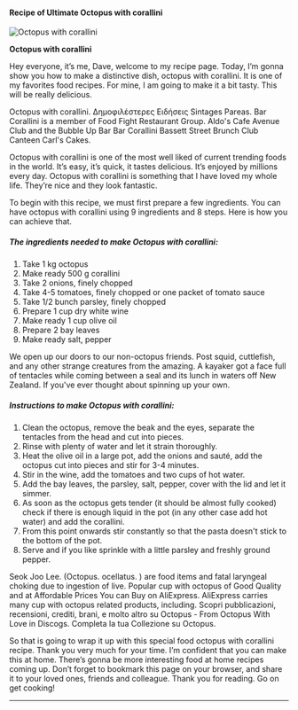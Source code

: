             

#### Recipe of Ultimate Octopus with corallini

![Octopus with corallini](https://img-global.cpcdn.com/recipes/d2ddf8f0517ff3aec673620d8d843f7d/751x532cq70/octopus-with-corallini-recipe-main-photo.jpg)

**Octopus with corallini**

Hey everyone, it’s me, Dave, welcome to my recipe page. Today, I’m gonna show you how to make a distinctive dish, octopus with corallini. It is one of my favorites food recipes. For mine, I am going to make it a bit tasty. This will be really delicious.

Octopus with corallini. Δημοφιλέστερες Ειδήσεις Sintages Pareas. Bar Corallini is a member of Food Fight Restaurant Group. Aldo's Cafe Avenue Club and the Bubble Up Bar Bar Corallini Bassett Street Brunch Club Canteen Carl's Cakes.

Octopus with corallini is one of the most well liked of current trending foods in the world. It’s easy, it’s quick, it tastes delicious. It’s enjoyed by millions every day. Octopus with corallini is something that I have loved my whole life. They’re nice and they look fantastic.

To begin with this recipe, we must first prepare a few ingredients. You can have octopus with corallini using 9 ingredients and 8 steps. Here is how you can achieve that.

##### The ingredients needed to make Octopus with corallini:

1.  Take 1 kg octopus
2.  Make ready 500 g corallini
3.  Take 2 onions, finely chopped
4.  Take 4-5 tomatoes, finely chopped or one packet of tomato sauce
5.  Take 1/2 bunch parsley, finely chopped
6.  Prepare 1 cup dry white wine
7.  Make ready 1 cup olive oil
8.  Prepare 2 bay leaves
9.  Make ready salt, pepper

We open up our doors to our non-octopus friends. Post squid, cuttlefish, and any other strange creatures from the amazing. A kayaker got a face full of tentacles while coming between a seal and its lunch in waters off New Zealand. If you've ever thought about spinning up your own.

##### Instructions to make Octopus with corallini:

1.  Clean the octopus, remove the beak and the eyes, separate the tentacles from the head and cut into pieces.
2.  Rinse with plenty of water and let it strain thoroughly.
3.  Heat the olive oil in a large pot, add the onions and sauté, add the octopus cut into pieces and stir for 3-4 minutes.
4.  Stir in the wine, add the tomatoes and two cups of hot water.
5.  Add the bay leaves, the parsley, salt, pepper, cover with the lid and let it simmer.
6.  As soon as the octopus gets tender (it should be almost fully cooked) check if there is enough liquid in the pot (in any other case add hot water) and add the corallini.
7.  From this point onwards stir constantly so that the pasta doesn't stick to the bottom of the pot.
8.  Serve and if you like sprinkle with a little parsley and freshly ground pepper.

Seok Joo Lee. (Octopus. ocellatus. ) are food items and fatal laryngeal choking due to ingestion of live. Popular cup with octopus of Good Quality and at Affordable Prices You can Buy on AliExpress. AliExpress carries many cup with octopus related products, including. Scopri pubblicazioni, recensioni, crediti, brani, e molto altro su Octopus - From Octopus With Love in Discogs. Completa la tua Collezione su Octopus.

So that is going to wrap it up with this special food octopus with corallini recipe. Thank you very much for your time. I’m confident that you can make this at home. There’s gonna be more interesting food at home recipes coming up. Don’t forget to bookmark this page on your browser, and share it to your loved ones, friends and colleague. Thank you for reading. Go on get cooking!

* * *